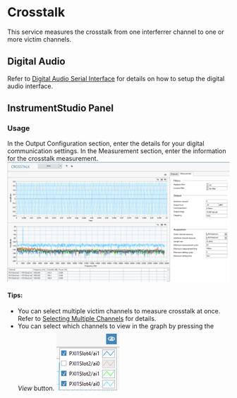 # Crosstalk
This service measures the crosstalk from one interferrer channel to one or more victim channels. 

## Digital Audio
Refer to [Digital Audio Serial Interface](../measurements/common/digital-serial.md) for details on how to setup the digital audio interface.
## InstrumentStudio Panel
### Usage
In the Output Configuration section, enter the details for your digital communication settings. In the Measurement section, enter the information for the crosstalk measurement.  
![Crosstalk](meas-images/crosstalk.png)

#### Tips: 
- You can select multiple victim channels to measure crosstalk at once. Refer to [Selecting Multiple Channels](common/select-multiple-daqmx-channels.md) for details.
- You can select which channels to view in the graph by pressing the *View* button.  ![Crosstalk View Button](meas-images/crosstalk-channel-view-button.png)
